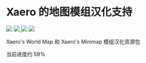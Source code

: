 # Xaero 的地图模组汉化支持

[![](https://img.shields.io/badge/progress-59%25-FFEB00.svg?style=flat-square)](https://github.com/CMBill/Xaeros_Maps_Chinese_Support)
[![](https://img.shields.io/badge/Minecraft-1.17.1-informational.svg?style=flat-square) ](https://www.minecraft.net/)
[![](https://img.shields.io/badge/Xaero's_World_Map-1.17.3--fabric-informational.svg?style=flat-square)](https://chocolateminecraft.com/worldmap.php)
[![](https://img.shields.io/badge/Xaero's_Minimap-21.19.0--fabric-informational.svg?style=flat-square)](https://chocolateminecraft.com/minimap2.php)

Xaero's World Map 和 Xaero's Minimap 模组汉化资源包

当前进度约 59%
